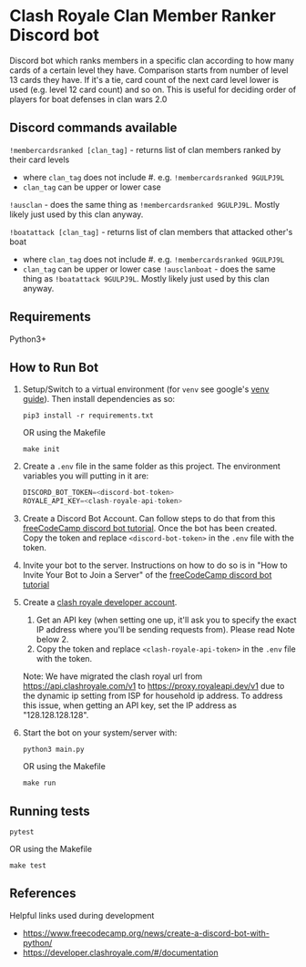 # Clash Royale Clan Member Ranker Discord bot

Discord bot which ranks members in a specific clan according to how many cards of a certain level they have. Comparison starts from number of level 13 cards they have. If it's a tie, card count of the next card level lower is used (e.g. level 12 card count) and so on. This is useful for deciding order of players for boat defenses in clan wars 2.0

## Discord commands available

`!membercardsranked [clan_tag]` - returns list of clan members ranked by their card levels
- where `clan_tag` does not include #. e.g. `!membercardsranked 9GULPJ9L`
- `clan_tag` can be upper or lower case

`!ausclan` - does the same thing as `!membercardsranked 9GULPJ9L`. Mostly likely just used by this clan anyway.

`!boatattack [clan_tag]` - returns list of clan members that attacked other's boat
- where `clan_tag` does not include #. e.g. `!membercardsranked 9GULPJ9L`
- `clan_tag` can be upper or lower case
`!ausclanboat` - does the same thing as `!boatattack 9GULPJ9L`. Mostly likely just used by this clan anyway.

## Requirements
Python3+

## How to Run Bot

1. Setup/Switch to a virtual environment (for `venv` see google's [venv guide](https://cloud.google.com/python/docs/setup#linux_1)). Then install dependencies as so:
    ```shell
    pip3 install -r requirements.txt
    ```
    OR using the Makefile
    ```
    make init
    ```
2. Create a `.env` file in the same folder as this project. The environment variables you will putting in it are:
    ```python
    DISCORD_BOT_TOKEN=<discord-bot-token>
    ROYALE_API_KEY=<clash-royale-api-token>
    ```
3. Create a Discord Bot Account. Can follow steps to do that from this [freeCodeCamp discord bot tutorial](https://www.freecodecamp.org/news/create-a-discord-bot-with-python/). Once the bot has been created. Copy the token and replace `<discord-bot-token>` in the `.env` file with the token.
4. Invite your bot to the server. Instructions on how to do so is in "How to Invite Your Bot to Join a Server" of the [freeCodeCamp discord bot tutorial](https://www.freecodecamp.org/news/create-a-discord-bot-with-python/)
5. Create a [clash royale developer account](https://developer.clashroyale.com/). 
    1. Get an API key (when setting one up, it'll ask you to specify the exact IP address where you'll be sending requests from). Please read Note below 2.
    2. Copy the token and replace `<clash-royale-api-token>` in the `.env` file with the token.
    
    Note: We have migrated the clash royal url from https://api.clashroyale.com/v1 to https://proxy.royaleapi.dev/v1 due to the dynamic ip setting from ISP for household ip address. To address this issue, when getting an API key, set the IP address as "128.128.128.128". 
6. Start the bot on your system/server with:
    ```
    python3 main.py
    ```
    OR using the Makefile
    ```
    make run
    ```

## Running tests
```
pytest
```
OR using the Makefile
```
make test
```

## References
Helpful links used during development
- https://www.freecodecamp.org/news/create-a-discord-bot-with-python/
- https://developer.clashroyale.com/#/documentation 
